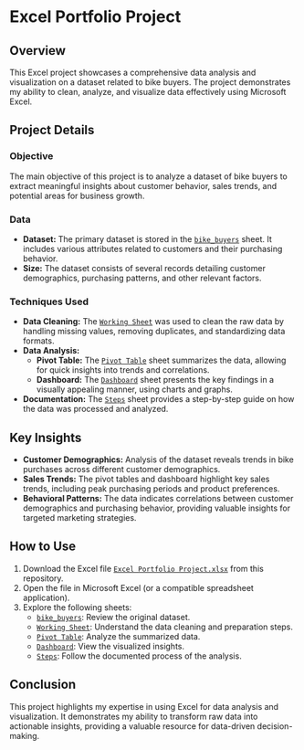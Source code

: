 # Excel Portfolio Project

## Overview
This Excel project showcases a comprehensive data analysis and visualization on a dataset related to bike buyers. The project demonstrates my ability to clean, analyze, and visualize data effectively using Microsoft Excel.

## Project Details

### Objective
The main objective of this project is to analyze a dataset of bike buyers to extract meaningful insights about customer behavior, sales trends, and potential areas for business growth.

### Data
- **Dataset:** The primary dataset is stored in the [`bike_buyers`](./bike_buyers) sheet. It includes various attributes related to customers and their purchasing behavior.
- **Size:** The dataset consists of several records detailing customer demographics, purchasing patterns, and other relevant factors.

### Techniques Used
- **Data Cleaning:** The [`Working Sheet`](./Working%20Sheet) was used to clean the raw data by handling missing values, removing duplicates, and standardizing data formats.
- **Data Analysis:** 
  - **Pivot Table:** The [`Pivot Table`](./Pivot%20Table) sheet summarizes the data, allowing for quick insights into trends and correlations.
  - **Dashboard:** The [`Dashboard`](./Dashboard) sheet presents the key findings in a visually appealing manner, using charts and graphs.
- **Documentation:** The [`Steps`](./Steps) sheet provides a step-by-step guide on how the data was processed and analyzed.

## Key Insights
- **Customer Demographics:** Analysis of the dataset reveals trends in bike purchases across different customer demographics.
- **Sales Trends:** The pivot tables and dashboard highlight key sales trends, including peak purchasing periods and product preferences.
- **Behavioral Patterns:** The data indicates correlations between customer demographics and purchasing behavior, providing valuable insights for targeted marketing strategies.

## How to Use
1. Download the Excel file [`Excel Portfolio Project.xlsx`](./Excel%20Portfolio%20Project.xlsx) from this repository.
2. Open the file in Microsoft Excel (or a compatible spreadsheet application).
3. Explore the following sheets:
   - [`bike_buyers`](./bike_buyers): Review the original dataset.
   - [`Working Sheet`](./Working%20Sheet): Understand the data cleaning and preparation steps.
   - [`Pivot Table`](./Pivot%20Table): Analyze the summarized data.
   - [`Dashboard`](./Dashboard): View the visualized insights.
   - [`Steps`](./Steps): Follow the documented process of the analysis.

## Conclusion
This project highlights my expertise in using Excel for data analysis and visualization. It demonstrates my ability to transform raw data into actionable insights, providing a valuable resource for data-driven decision-making.
